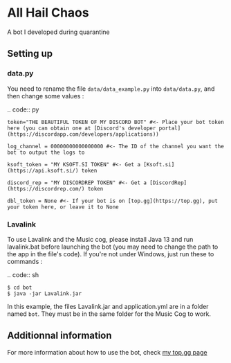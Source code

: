 # All Hail Chaos
A bot I developed during quarantine

## Setting up
### data.py

You need to rename the file `data/data_example.py` into `data/data.py`, and then change some values :

.. code:: py

    token="THE BEAUTIFUL TOKEN OF MY DISCORD BOT" #<- Place your bot token here (you can obtain one at [Discord's developer portal](https://discordapp.com/developers/applications))

    log_channel = 00000000000000000 #<- The ID of the channel you want the bot to output the logs to

    ksoft_token = "MY KSOFT.SI TOKEN" #<- Get a [Ksoft.si](https://api.ksoft.si/) token

    discord_rep = "MY DISCORDREP TOKEN" #<- Get a [DiscordRep](https://discordrep.com/) token

    dbl_token = None #<- If your bot is on [top.gg](https://top.gg), put your token here, or leave it to None

### Lavalink
To use Lavalink and the Music cog, please install Java 13 and run lavalink.bat before launching the bot (you may need to change the path to the app in the file's code). If you're not under Windows, just run these to commands :

.. code:: sh

    $ cd bot
    $ java -jar Lavalink.jar

In this example, the files Lavalink.jar and application.yml are in a folder named `bot`. They must be in the same folder for the Music Cog to work.

## Additionnal information

For more information about how to use the bot, check [my top.gg page](https://top.gg/bot/636359675943583775)

